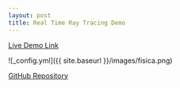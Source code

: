```yaml
---
layout: post
title: Real Time Ray Tracing Demo
---
```


[Live Demo Link](https://mechanicsfoundry.github.io/fisica-rt/)

![_config.yml]({{ site.baseurl }}/images/fisica.png)

[GitHub Repository](https://github.com/mechanicsfoundry/fisica-rt)
